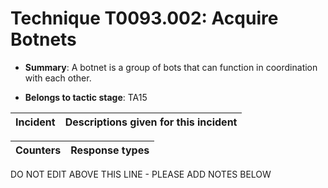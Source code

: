 # Technique T0093.002: Acquire Botnets

* **Summary**: A botnet is a group of bots that can function in coordination with each other. 

* **Belongs to tactic stage**: TA15


| Incident | Descriptions given for this incident |
| -------- | -------------------- |



| Counters | Response types |
| -------- | -------------- |


DO NOT EDIT ABOVE THIS LINE - PLEASE ADD NOTES BELOW